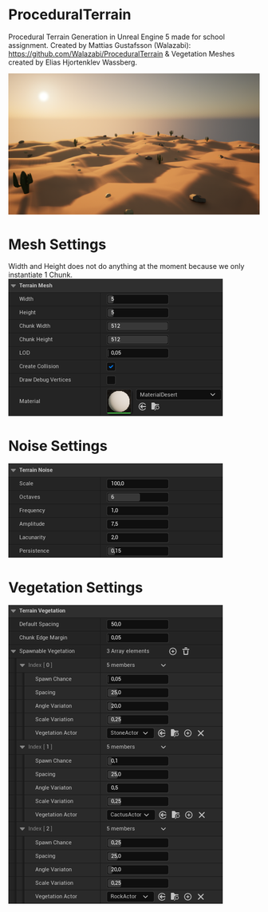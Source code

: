 # ProceduralTerrain
Procedural Terrain Generation in Unreal Engine 5 made for school assignment. Created by Mattias Gustafsson (Walazabi): https://github.com/Walazabi/ProceduralTerrain & Vegetation Meshes created by Elias Hjortenklev Wassberg.

![alt text](https://github.com/Walazabi/ProceduralTerrain/blob/main/README/Preview.png)

# Mesh Settings
Width and Height does not do anything at the moment because we only instantiate 1 Chunk.
![alt text](https://github.com/Walazabi/ProceduralTerrain/blob/main/README/MeshSettings.png)

# Noise Settings
![alt text](https://github.com/Walazabi/ProceduralTerrain/blob/main/README/NoiseSettings.png)

# Vegetation Settings
![alt text](https://github.com/Walazabi/ProceduralTerrain/blob/main/README/VegetationSettings.png)

